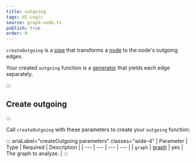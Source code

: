 ```yaml
---
title: outgoing
tags: UI Logic
source: graph-node.ts
publish: true
order: 0
---
```


`createOutgoing` is a [pipe](/docs/logic/pipes-overview) that transforms a [node](/docs/logic/graph-overview#graph-node-and-edge) to the node's outgoing edges.

Your created `outgoing` function is a [generator](https://developer.mozilla.org/en-US/docs/Web/JavaScript/Reference/Global_Objects/Generator) that yields each edge separately.


:::
## Create outgoing
:::

Call `createOutgoing` with these parameters to create your `outgoing` function:

::: ariaLabel="createOutgoing parameters" classes="wide-4"
| Parameter | Type | Required | Description |
| --- | --- | --- | --- |
| `graph` | [graph](/docs/logic/graph-overview) | yes | The graph to analyze. |
:::
